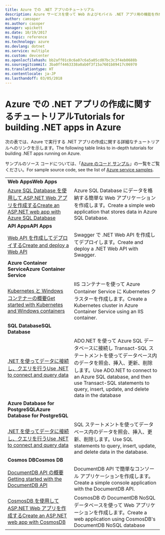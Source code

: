 ```yaml
---
title: Azure での .NET アプリのチュートリアル
description: Azure サービスを使って Web およびモバイル .NET アプリ用の機能を作成して追加する方法についてのチュートリアルです。
author: camsoper
ms.author: casoper
manager: wpickett
ms.date: 10/19/2017
ms.topic: reference
ms.technology: azure
ms.devlang: dotnet
ms.service: multiple
ms.custom: devcenter
ms.openlocfilehash: bb2aff01c8c6a07c6a5a05cd07bc3c3f4eb0688b
ms.sourcegitcommit: 3ba0ff4463338a0ab0f3f15a7601b89417c06970
ms.translationtype: HT
ms.contentlocale: ja-JP
ms.lasthandoff: 03/05/2018
---
```

# <a name="tutorials-for-building-net-apps-in-azure"></a><span data-ttu-id="dd04f-103">Azure での .NET アプリの作成に関するチュートリアル</span><span class="sxs-lookup"><span data-stu-id="dd04f-103">Tutorials for building .NET apps in Azure</span></span>

<span data-ttu-id="dd04f-104">次の表では、Azure で実行する .NET アプリの作成に関する詳細なチュートリアルへのリンクを示します。</span><span class="sxs-lookup"><span data-stu-id="dd04f-104">The following table links to in-depth tutorials for building .NET apps running on Azure.</span></span>

<span data-ttu-id="dd04f-105">サンプルのソース コードについては、「[Azure のコード サンプル](https://azure.microsoft.com/resources/samples/?platform=dotnet)」の一覧をご覧ください。</span><span class="sxs-lookup"><span data-stu-id="dd04f-105">For sample source code, see the list of [Azure service samples](https://azure.microsoft.com/resources/samples/?platform=dotnet).</span></span>

| | |
|---|---|
| <span data-ttu-id="dd04f-106">**Web Apps**</span><span class="sxs-lookup"><span data-stu-id="dd04f-106">**Web Apps**</span></span>||
| <span data-ttu-id="dd04f-107">[Azure SQL Database を使用して ASP.NET Web アプリを作成する][1]</span><span class="sxs-lookup"><span data-stu-id="dd04f-107">[Create an ASP.NET web app with Azure SQL Database][1]</span></span> | <span data-ttu-id="dd04f-108">Azure SQL Database にデータを格納する簡単な Web アプリケーションを作成します。</span><span class="sxs-lookup"><span data-stu-id="dd04f-108">Create a simple web application that stores data in Azure SQL Database.</span></span> | 
| <span data-ttu-id="dd04f-109">**API Apps**</span><span class="sxs-lookup"><span data-stu-id="dd04f-109">**API Apps**</span></span>||
| <span data-ttu-id="dd04f-110">[Web API を作成してデプロイする][3]</span><span class="sxs-lookup"><span data-stu-id="dd04f-110">[Create and deploy a Web API][3]</span></span> | <span data-ttu-id="dd04f-111">Swagger で .NET Web API を作成してデプロイします。</span><span class="sxs-lookup"><span data-stu-id="dd04f-111">Create and deploy a .NET Web API with Swagger.</span></span> | 
| <span data-ttu-id="dd04f-112">**Azure Container Service**</span><span class="sxs-lookup"><span data-stu-id="dd04f-112">**Azure Container Service**</span></span> ||
| <span data-ttu-id="dd04f-113">[Kubernetes と Windows コンテナーの概要][4]</span><span class="sxs-lookup"><span data-stu-id="dd04f-113">[Get started with Kubernetes and Windows containers][4]</span></span> | <span data-ttu-id="dd04f-114">IIS コンテナーを使って Azure Container Service に Kubernetes クラスターを作成します。</span><span class="sxs-lookup"><span data-stu-id="dd04f-114">Create a Kubernetes cluster in Azure Container Service using an IIS container.</span></span>
| <span data-ttu-id="dd04f-115">**SQL Database**</span><span class="sxs-lookup"><span data-stu-id="dd04f-115">**SQL Database**</span></span> ||
| <span data-ttu-id="dd04f-116">[.NET を使ってデータに接続し、クエリを行う][5]</span><span class="sxs-lookup"><span data-stu-id="dd04f-116">[Use .NET to connect and query data][5]</span></span> | <span data-ttu-id="dd04f-117">ADO.NET を使って Azure SQL データベースに接続し Transact-SQL ステートメントを使ってデータベース内のデータを照会、挿入、更新、削除します。</span><span class="sxs-lookup"><span data-stu-id="dd04f-117">Use ADO.NET to connect to an Azure SQL database, and then use Transact-SQL statements to query, insert, update, and delete data in the database</span></span> | 
| <span data-ttu-id="dd04f-118">**Azure Database for PostgreSQL**</span><span class="sxs-lookup"><span data-stu-id="dd04f-118">**Azure Database for PostgreSQL**</span></span> ||
| <span data-ttu-id="dd04f-119">[.NET を使ってデータに接続し、クエリを行う][6]</span><span class="sxs-lookup"><span data-stu-id="dd04f-119">[Use .NET to connect and query data][6]</span></span> | <span data-ttu-id="dd04f-120">SQL ステートメントを使ってデータベース内のデータを照会、挿入、更新、削除します。</span><span class="sxs-lookup"><span data-stu-id="dd04f-120">Use SQL statements to query, insert, update, and delete data in the database.</span></span> | 
| <span data-ttu-id="dd04f-121">**Cosmos DB**</span><span class="sxs-lookup"><span data-stu-id="dd04f-121">**Cosmos DB**</span></span> ||
| <span data-ttu-id="dd04f-122">[DocumentDB API の概要][7]</span><span class="sxs-lookup"><span data-stu-id="dd04f-122">[Getting started with the DocumentDB API][7]</span></span> | <span data-ttu-id="dd04f-123">DocumentDB API で簡単なコンソール アプリケーションを作成します。</span><span class="sxs-lookup"><span data-stu-id="dd04f-123">Create a simple console application with the DocumentDB API.</span></span> | 
| <span data-ttu-id="dd04f-124">[CosmosDB を使用して ASP.NET Web アプリを作成する][8]</span><span class="sxs-lookup"><span data-stu-id="dd04f-124">[Create an ASP.NET web app with CosmosDB][8]</span></span> | <span data-ttu-id="dd04f-125">CosmosDB の DocumentDB NoSQL データベースを使って Web アプリケーションを作成します。</span><span class="sxs-lookup"><span data-stu-id="dd04f-125">Create a web application using CosmosDB's DocumentDB NoSQL database</span></span> | 

[1]: /azure/app-service-web/app-service-web-tutorial-dotnet-sqldatabase
[2]: /azure/documentdb/documentdb-dotnet-application
[3]: /azure/app-service-api/app-service-api-dotnet-get-started
[4]: /azure/container-service/container-service-kubernetes-windows-walkthrough
[5]: /azure/sql-database/sql-database-connect-query-dotnet
[6]: /azure/postgresql/connect-csharp
[7]: /azure/cosmos-db/documentdb-dotnetcore-get-started
[8]: /azure/cosmos-db/documentdb-dotnet-application
